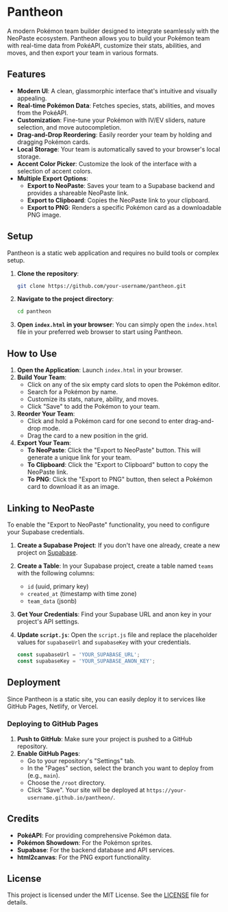 # Pantheon

A modern Pokémon team builder designed to integrate seamlessly with the NeoPaste ecosystem. Pantheon allows you to build your Pokémon team with real-time data from PokéAPI, customize their stats, abilities, and moves, and then export your team in various formats.

## Features

- **Modern UI**: A clean, glassmorphic interface that's intuitive and visually appealing.
- **Real-time Pokémon Data**: Fetches species, stats, abilities, and moves from the PokéAPI.
- **Customization**: Fine-tune your Pokémon with IV/EV sliders, nature selection, and move autocompletion.
- **Drag-and-Drop Reordering**: Easily reorder your team by holding and dragging Pokémon cards.
- **Local Storage**: Your team is automatically saved to your browser's local storage.
- **Accent Color Picker**: Customize the look of the interface with a selection of accent colors.
- **Multiple Export Options**:
    - **Export to NeoPaste**: Saves your team to a Supabase backend and provides a shareable NeoPaste link.
    - **Export to Clipboard**: Copies the NeoPaste link to your clipboard.
    - **Export to PNG**: Renders a specific Pokémon card as a downloadable PNG image.

## Setup

Pantheon is a static web application and requires no build tools or complex setup.

1.  **Clone the repository**:
    ```bash
    git clone https://github.com/your-username/pantheon.git
    ```
2.  **Navigate to the project directory**:
    ```bash
    cd pantheon
    ```
3.  **Open `index.html` in your browser**:
    You can simply open the `index.html` file in your preferred web browser to start using Pantheon.

## How to Use

1.  **Open the Application**: Launch `index.html` in your browser.
2.  **Build Your Team**:
    - Click on any of the six empty card slots to open the Pokémon editor.
    - Search for a Pokémon by name.
    - Customize its stats, nature, ability, and moves.
    - Click "Save" to add the Pokémon to your team.
3.  **Reorder Your Team**:
    - Click and hold a Pokémon card for one second to enter drag-and-drop mode.
    - Drag the card to a new position in the grid.
4.  **Export Your Team**:
    - **To NeoPaste**: Click the "Export to NeoPaste" button. This will generate a unique link for your team.
    - **To Clipboard**: Click the "Export to Clipboard" button to copy the NeoPaste link.
    - **To PNG**: Click the "Export to PNG" button, then select a Pokémon card to download it as an image.

## Linking to NeoPaste

To enable the "Export to NeoPaste" functionality, you need to configure your Supabase credentials.

1.  **Create a Supabase Project**: If you don't have one already, create a new project on [Supabase](https://supabase.io/).
2.  **Create a Table**: In your Supabase project, create a table named `teams` with the following columns:
    - `id` (uuid, primary key)
    - `created_at` (timestamp with time zone)
    - `team_data` (jsonb)
3.  **Get Your Credentials**: Find your Supabase URL and anon key in your project's API settings.
4.  **Update `script.js`**: Open the `script.js` file and replace the placeholder values for `supabaseUrl` and `supabaseKey` with your credentials.

    ```javascript
    const supabaseUrl = 'YOUR_SUPABASE_URL';
    const supabaseKey = 'YOUR_SUPABASE_ANON_KEY';
    ```

## Deployment

Since Pantheon is a static site, you can easily deploy it to services like GitHub Pages, Netlify, or Vercel.

### Deploying to GitHub Pages

1.  **Push to GitHub**: Make sure your project is pushed to a GitHub repository.
2.  **Enable GitHub Pages**:
    - Go to your repository's "Settings" tab.
    - In the "Pages" section, select the branch you want to deploy from (e.g., `main`).
    - Choose the `/root` directory.
    - Click "Save". Your site will be deployed at `https://your-username.github.io/pantheon/`.

## Credits

-   **PokéAPI**: For providing comprehensive Pokémon data.
-   **Pokémon Showdown**: For the Pokémon sprites.
-   **Supabase**: For the backend database and API services.
-   **html2canvas**: For the PNG export functionality.

## License

This project is licensed under the MIT License. See the [LICENSE](LICENSE) file for details. 